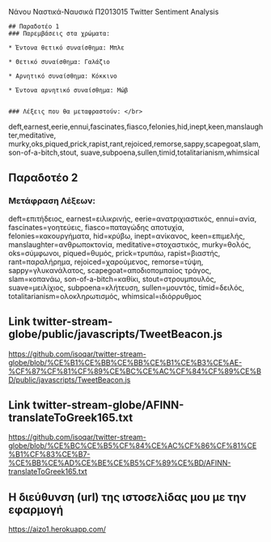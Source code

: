   Νάνου Ναστικά-Ναυσικά
  Π2013015
   Twitter Sentiment Analysis
   
    ## Παραδοτέο 1
    ### Παρεμβάσεις στα χρώματα:

    * Έντονα θετικό συναίσθημα: Μπλε
 
    * Θετικό συναίσθημα: Γαλάζιο

    * Αρνητικό συναίσθημα: Κόκκινο

    * Έντονα αρνητικό συναίσθημα: Μώβ
 
  
    ### Λέξεις που θα μεταφραστούν: </br>
   deft,earnest,eerie,ennui,fascinates,fiasco,felonies,hid,inept,keen,manslaughter,meditative,
   murky,oks,piqued,prick,rapist,rant,rejoiced,remorse,sappy,scapegoat,slam,son-of-a-bitch,stout,
   suave,subpoena,sullen,timid,totalitarianism,whimsical
 
  ## Παραδοτέο 2
 ### Μετάφραση Λέξεων:
 
 deft=επιτήδειος,
 earnest=ειλικρινής,
 eerie=ανατριχιαστικός,
 ennui=ανία,
 fascinates=γοητεύεις,
 fiasco=παταγώδης αποτυχία,
 felonies=κακουργήματα,
 hid=κρύβω,
 inept=ανίκανος,
 keen=επιμελής,
 manslaughter=ανθρωποκτονία,
 meditative=στοχαστικός,
 murky=θολός,
 oks=σύμφωνοι,
 piqued=θυμός,
 prick=τρυπάω,
 rapist=βιαστής,
 rant=παραλήρημα,
 rejoiced=χαρούμενος,
 remorse=τύψη,
 sappy=γλυκανάλατος,
 scapegoat=αποδιοπομπαίος τράγος,
 slam=κοπανάω,
 son-of-a-bitch=καθίκι,
 stout=στρουμπουλός,
 suave=μειλίχιος,
 subpoena=κλήτευση,
 sullen=μουντός,
 timid=δειλός,
 totalitarianism=ολοκληρωτισμός,
 whimsical=ιδιόρρυθμος
 
 ## Link twitter-stream-globe/public/javascripts/TweetBeacon.js
 https://github.com/isoqar/twitter-stream-globe/blob/%CE%B1%CE%BB%CE%BB%CE%B1%CE%B3%CE%AE-%CF%87%CF%81%CF%89%CE%BC%CE%AC%CF%84%CF%89%CE%BD/public/javascripts/TweetBeacon.js

 ## Link twitter-stream-globe/AFINN-translateToGreek165.txt
 https://github.com/isoqar/twitter-stream-globe/blob/%CE%BC%CE%B5%CF%84%CE%AC%CF%86%CF%81%CE%B1%CF%83%CE%B7-%CE%BB%CE%AD%CE%BE%CE%B5%CF%89%CE%BD/AFINN-translateToGreek165.txt
 
 ## Η διεύθυνση (url) της ιστοσελίδας μου με την εφαρμογή 
 https://aizo1.herokuapp.com/
